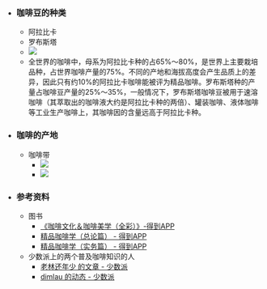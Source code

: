 - ### 咖啡豆的种类
    - 阿拉比卡
    - 罗布斯塔
    - ![](https://firebasestorage.googleapis.com/v0/b/firescript-577a2.appspot.com/o/imgs%2Fapp%2Fxinyiheng%2FZRzeDNWS-B.png?alt=media&token=d50ef40e-64ba-42f0-bcb8-68d1e61dbdf1)
    - 全世界的咖啡中，母系为阿拉比卡种的占65%～80%，是世界上主要栽培品种，占世界咖啡产量的75%。不同的产地和海拔高度会产生品质上的差异，因此只有约10%的阿拉比卡咖啡能被评为精品咖啡。罗布斯塔种的产量占咖啡豆产量的25%～35%，一般情况下，罗布斯塔咖啡豆被用于速溶咖啡（其萃取出的咖啡液大约是阿拉比卡种的两倍）、罐装咖啡、液体咖啡等工业生产咖啡上，其咖啡因的含量远高于阿拉比卡种。
- ### 咖啡的产地
    - 咖啡带
        - ![](https://firebasestorage.googleapis.com/v0/b/firescript-577a2.appspot.com/o/imgs%2Fapp%2Fxinyiheng%2FJueMQTPoWi.png?alt=media&token=19e211ac-e975-4d07-aedc-ba79aba7bf22)
        - ![](https://firebasestorage.googleapis.com/v0/b/firescript-577a2.appspot.com/o/imgs%2Fapp%2Fxinyiheng%2FfWSBX-0Gqa.png?alt=media&token=90ec4a9d-4493-41b7-b0e0-81ef8c6ab517)
- ### 参考资料
    - 图书
        - [《咖啡文化＆咖啡美学（全彩）》-得到APP](https://www.dedao.cn/ebook/detail?id=ORa2P4NNLqmQPG2178z5gvkDndlOxWydZq0ajK6BEVXYRrJpA9M4oybeZpqAKQgj)
        - [精品咖啡学（总论篇） - 得到APP](https://www.dedao.cn/ebook/reader?id=pAVMknaY9VDA6M7OjdpEvLnKm85rPw9jY60ZxykgeQJaRb4oBqNzGlX12boL1Nl9)
        - [精品咖啡学（实务篇） - 得到APP](https://www.dedao.cn/ebook/reader?id=5kMLgX2vKGy7x5M8YRoDQbLgqkEeAw2K2E0BNn2r6ljVPO1mX9ad4JZpzZn1RbeE)
    - 少数派上的两个普及咖啡知识的人
        - [老林还年少 的文章 - 少数派](https://sspai.com/u/2vi8f75n/posts)
        - [dimlau 的动态 - 少数派](https://sspai.com/u/dimlau/updates)
